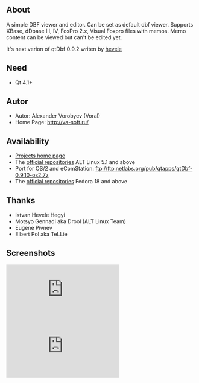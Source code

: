 About
-
A simple DBF viewer and editor. Can be set as default dbf viewer.
Supports XBase, dDbase III, IV, FoxPro 2.x, Visual Foxpro files with memos.
Memo content can be viewed but can't be edited yet.

It's next verion of qtDbf 0.9.2 writen by [hevele](http://qt-apps.org/content/show.php/qtDbf?content=109162)

Need
-
* Qt 4.1+

Autor
-
* Autor:          Alexander Vorobyev (Voral)
* Home Page:      http://va-soft.ru/

Availability
-
* [Projects home page](http://www.va-soft.ru/project_8.html)
* The [official repositories](http://packages.altlinux.org/en/Sisyphus/srpms/qtdbf/get) ALT Linux 5.1 and above
* Port for OS/2 and eComStation: ftp://ftp.netlabs.org/pub/qtapps/qtDbf-0.9.10-os2.7z
* The [official repositories](http://fedoraproject.org/) Fedora 18 and above

Thanks
-
* Istvan Hevele Hegyi
* Motsyo Gennadi aka Drool (ALT Linux Team)
* Eugene Pivnev
* Elbert Pol aka TeLLie

Screenshots
-
![screen1](http://www.va-soft.ru/index.php?module=project&action=thumb&id=11)
![screen2](http://www.va-soft.ru/index.php?module=project&action=thumb&id=12)
